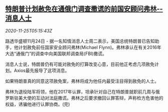 <!--1606281793000-->
[特朗普计划赦免在通俄门调查撒谎的前国安顾问弗林--消息人士](https://cn.reuters.com/article/trump-pardon-flynn-ru-fbi-1125-idCNKBS2850GQ)
------

<div><i>2020-11-25T05:15:43Z</i></div><p>路透华盛顿11月24日 - 据一名知情消息人士周二表示，美国总统特朗普已告知助手，他计划赦免前任国家安全顾问弗林(Michael Flynn)。弗林承认在有关2016年大选“通俄门”的调查中向美国联邦调查局(FBI)撒谎。</p><p>消息人士说，特朗普仍有可能对赦免的打算改变心意，目前他正考虑几项赦免计划。Axios最先报导了这项消息。</p><p>如果特朗普真的同意这项赦免案，弗林将成为他任内最受注目得到赦免的人士。</p><p>弗林为退役陆军将领，他在2017年认罪，坦承针对自己在特朗普就职前几周与俄罗斯驻美大使的互动对法庭撒谎。弗林之后要求撤回认罪答辩，声称检方危害他的权益，诱骗他进行认罪协商。(完)</p>
